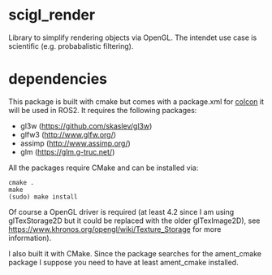 # scigl_render
Library to simplify rendering objects via OpenGL. The intendet use case is scientific (e.g. probabalistic filtering).

# dependencies
This package is built with cmake but comes with a package.xml for [colcon](https://colcon.readthedocs.io/en/latest/index.html) it will be used in ROS2.
It requires the following packages:

- gl3w (https://github.com/skaslev/gl3w)
- glfw3 (http://www.glfw.org/)
- assimp (http://www.assimp.org/)
- glm (https://glm.g-truc.net/)

All the packages require CMake and can be installed via:
```
cmake .
make
(sudo) make install
``` 

Of course a OpenGL driver is required (at least 4.2 since I am using glTexStorage2D but it could be replaced with the older glTexImage2D), see https://www.khronos.org/opengl/wiki/Texture_Storage for more information).

I also built it with CMake. Since the package searches for the ament_cmake package I suppose you need to have at least ament_cmake installed.
